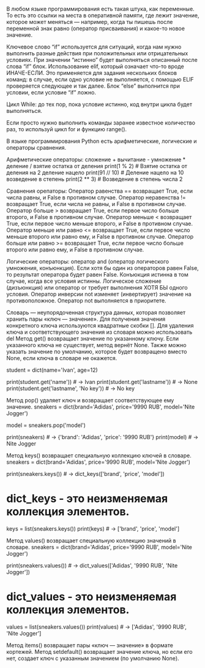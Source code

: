 В любом языке программирования есть такая штука, как переменные. 
То есть это ссылки на места в оперативной памяти, где лежит значение, которое может меняться — например, когда ты пишешь после переменной знак равно (оператор присваивания) и какое-то новое значение.

Ключевое слово “if” используется для ситуаций, когда нам нужно выполнить разные действия при положительных или отрицательных условиях. При значении “истинно” будет выполняться описанный после слова “if” блок.
Использование elif, который означает что-то вроде ИНАЧЕ-ЕСЛИ. Это применяется для задания нескольких блоков команд: в случае, если одно условие не выполняется, с помощью ELIF проверяется следующее и так далее.
Блок “else” выполнится при условии, если условие “if” ложно.


Цикл While: до тех пор, пока условие истинно, код внутри цикла будет выполняться.

Если просто нужно выполнить команды заранее известное количество раз, то используй цикл for и функцию range().


В языке программирования Python есть арифметические, логические и операторы сравнения.

Арифметические операторы: 
сложение +
вычитание -
умножение *
деление /
взятие остатка от деления print(1 % 2) # Взятие остатка от деления на 2
деление нацело  print(91 // 10) # Деление нацело на 10
возведение в степень print(2 ** 3) # Возведение в степень числа 2

Сравнения орепаторы:
Оператор равенства == возвращает True, если числа равны, и False в противном случае.
Оператор неравенства != возвращает True, если числа не равны, и False в противном случае.
Оператор больше > возвращает True, если первое число больше второго, и False в противном случае.
Оператор меньше < возвращает True, если первое число меньше второго, и False в противном случае.
Оператор меньше или равно <= возвращает True, если первое число меньше второго или равно ему, и False в противном случае.
Оператор больше или равно >= возвращает True, если первое число больше второго или равно ему, и False в противном случае.

Логические операторы:
оператор and (оператор логического умножения, конъюнкция). Если хотя бы один из операторов равен False, то результат оператора будет равен False. Конъюкция истинна в том случае, когда все условия истинны.
Логическое сложение (дизъюнкция) или оператор or требует выполнения ХОТЯ БЫ одного условия.
Оператор инверсии not изменяет (инвертирует) значение на противоположное. Оператор not выполняется в приоритете.


Словарь — неупорядоченная структура данных, которая позволяет хранить пары «ключ — значение».
Для получения значения конкретного ключа используются квадратные скобки [].
Для удаления ключа и соответствующего значения из словаря можно использовать del
Метод get() возвращает значение по указанному ключу. Если указанного ключа не существует, метод вернёт None. Также можно указать значение по умолчанию, которое будет возвращено вместо None, если ключа в словаре не окажется.

student = dict(name='Ivan', age=12)

print(student.get('name'))     # -> Ivan
print(student.get('lastname')) # -> None
print(student.get('lastname', 'No key')) # -> No key

Метод pop() удаляет ключ и возвращает соответствующее ему значение.
sneakers = dict(brand='Adidas', price='9990 RUB', model='Nite Jogger')

model = sneakers.pop('model')

print(sneakers) # -> {'brand': 'Adidas', 'price': '9990 RUB'}
print(model)    # -> Nite Jogger

Метод keys() возвращает специальную коллекцию ключей в словаре.
sneakers = dict(brand='Adidas', price='9990 RUB', model='Nite Jogger')

print(sneakers.keys()) # -> dict_keys(['brand', 'price', 'model'])

# dict_keys - это неизменяемая коллекция элементов.

keys = list(sneakers.keys())
print(keys) # -> ['brand', 'price', 'model']

Метод values() возвращает специальную коллекцию значений в словаре.
sneakers = dict(brand='Adidas', price='9990 RUB', model='Nite Jogger')

print(sneakers.values()) # -> dict_values(['Adidas', '9990 RUB', 'Nite Jogger'])

# dict_values - это неизменяемая коллекция элементов.

values = list(sneakers.values())
print(values) # -> ['Adidas', '9990 RUB', 'Nite Jogger']

Метод items() возвращает пары «ключ — значение» в формате кортежей.
Метод setdefault() возвращает значение ключа, но если его нет, создает ключ с указанным значением (по умолчанию None).

